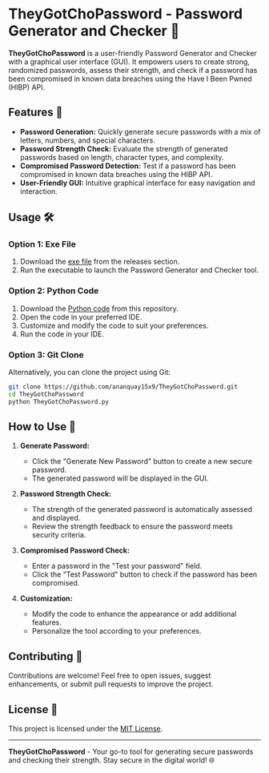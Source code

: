 # TheyGotChoPassword - Password Generator and Checker 🔐

**TheyGotChoPassword** is a user-friendly Password Generator and Checker with a graphical user interface (GUI). It empowers users to create strong, randomized passwords, assess their strength, and check if a password has been compromised in known data breaches using the Have I Been Pwned (HIBP) API.

## Features 🚀

- **Password Generation:** Quickly generate secure passwords with a mix of letters, numbers, and special characters.
- **Password Strength Check:** Evaluate the strength of generated passwords based on length, character types, and complexity.
- **Compromised Password Detection:** Test if a password has been compromised in known data breaches using the HIBP API.
- **User-Friendly GUI:** Intuitive graphical interface for easy navigation and interaction.

## Usage 🛠️

### Option 1: Exe File

1. Download the [exe file](https://github.com/ananquay15x9/TheyGotChoPassword/blob/main/TheyGotChoPassword.exe) from the releases section.
2. Run the executable to launch the Password Generator and Checker tool.

### Option 2: Python Code

1. Download the [Python code](https://github.com/ananquay15x9/TheyGotChoPassword/blob/main/TheyGotChoPassword.py) from this repository.
2. Open the code in your preferred IDE.
3. Customize and modify the code to suit your preferences.
4. Run the code in your IDE.

### Option 3: Git Clone

Alternatively, you can clone the project using Git:

```bash
git clone https://github.com/ananquay15x9/TheyGotChoPassword.git
cd TheyGotChoPassword
python TheyGotChoPassword.py
```
## How to Use 📖

1. **Generate Password:**
    - Click the "Generate New Password" button to create a new secure password.
    - The generated password will be displayed in the GUI.

2. **Password Strength Check:**
    - The strength of the generated password is automatically assessed and displayed.
    - Review the strength feedback to ensure the password meets security criteria.

3. **Compromised Password Check:**
    - Enter a password in the "Test your password" field.
    - Click the "Test Password" button to check if the password has been compromised.

4. **Customization:**
    - Modify the code to enhance the appearance or add additional features.
    - Personalize the tool according to your preferences.

## Contributing 🤝

Contributions are welcome! Feel free to open issues, suggest enhancements, or submit pull requests to improve the project.

## License 📝

This project is licensed under the [MIT License](LICENSE).

---

**TheyGotChoPassword** - Your go-to tool for generating secure passwords and checking their strength. Stay secure in the digital world! 🌐
